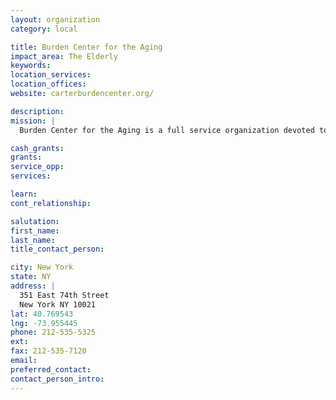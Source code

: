 ```yaml
---
layout: organization
category: local

title: Burden Center for the Aging
impact_area: The Elderly
keywords: 
location_services: 
location_offices: 
website: carterburdencenter.org/‎

description: 
mission: |
  Burden Center for the Aging is a full service organization devoted to bettering the quality of life for the elderly population of the Upper East Side.

cash_grants: 
grants: 
service_opp: 
services: 

learn: 
cont_relationship: 

salutation: 
first_name: 
last_name: 
title_contact_person: 

city: New York
state: NY
address: |
  351 East 74th Street  
  New York NY 10021
lat: 40.769543
lng: -73.955445
phone: 212-535-5325
ext: 
fax: 212-535-7120
email: 
preferred_contact: 
contact_person_intro: 
---
```

